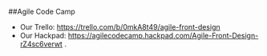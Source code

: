 ##Agile Code Camp
 - Our Trello:  https://trello.com/b/0mkA8t49/agile-front-design
 - Our Hackpad: https://agilecodecamp.hackpad.com/Agile-Front-Design-rZ4sc6verwt
.
